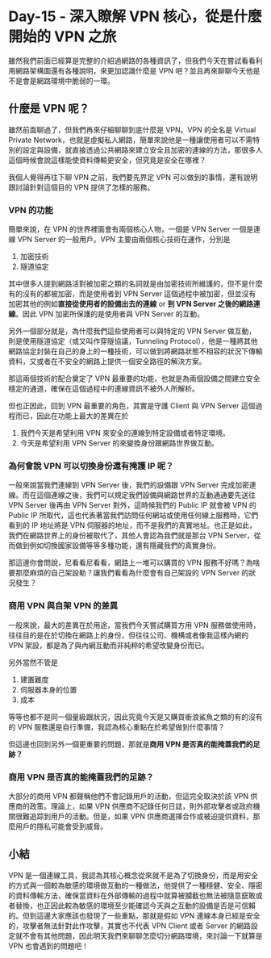 # Day-15 - 深入瞭解 VPN 核心，從是什麼開始的 VPN 之旅

雖然我們前面已經算是完整的介紹過網路的各種資訊了，但我們今天在嘗試看看利用網路架構圖還有各種說明，來更加認識什麼是 VPN 吧？並且再來聊聊今天他是不是會是網路環境中脆弱的一環。

## 什麼是 VPN 呢？

雖然前面聊過了，但我們再來仔細聊聊到底什麼是 VPN。VPN 的全名是 Virtual Private Network，也就是虛擬私人網路，簡單來說他是一種讓使用者可以不需特別的設定與設備，就直接透過公共網路來建立安全且加密的連線的方法，那很多人這個時候會說這樣能使資料傳輸更安全，但究竟是安全在哪裡？

我個人覺得再往下聊 VPN 之前，我們要先界定 VPN 可以做到的事情，還有說明跟討論針對這個目的 VPN 提供了怎樣的服務。

### VPN 的功能

簡單來說，在 VPN 的世界裡面會有兩個核心人物，一個是 VPN Server 一個是連線 VPN Server 的一般用戶。VPN 主要由兩個核心技術在運作，分別是

1. 加密技術
2. 隧道協定

其中很多人提到網路活對被加密之類的名詞就是由加密技術所維護的，但不是什麼有的沒有的都被加密，而是使用者到 VPN Server 這個過程中被加密，但並沒有加密其他的例如**直接從使用者的設備出去的連線** or **到 VPN Server 之後的網路連線**。因此 VPN 加密所保護的是使用者與 VPN Server 的互動。

另外一個部分就是，為什麼我們這些使用者可以與特定的 VPN Server 做互動，則是使用隧道協定（或又叫作穿隧協議，Tunneling Protocol），他是一種將其他網路協定封裝在自己的身上的一種技術，可以做到將網路狀態不相容的狀況下傳輸資料，又或者在不安全的網路上提供一個安全路徑的解決方案。

那這兩個技術的配合奠定了 VPN 最重要的功能，也就是為兩個設備之間建立安全穩定的通道，確保在這個過程中的連線資訊不被外人所解析。

但也正因此，回到 VPN 最重要的角色，其實是守護 Client 與 VPN Server 這個過程而已，因此在功能上最大的差異在於

1. 我們今天是希望利用 VPN 來安全的連線到特定設備或者特定環境。
2. 今天是希望利用 VPN Server 的來變換身份跟網路世界做互動。

### 為何會說 VPN 可以切換身份還有掩護 IP 呢？

一般來說當我們連線到 VPN Server 後，我們的設備跟 VPN Server 完成加密連線。而在這個連線之後，我們可以規定我們設備與網路世界的互動通通要先送往 VPN Server 後再由 VPN Server 對外，這時候我們的 Public IP 就會被 VPN 的 Public IP 所取代，這也代表著當我們訪問任何網站或使用任何線上服務時，它們看到的 IP 地址將是 VPN 伺服器的地址，而不是我們的真實地址。也正是如此，我們在網路世界上的身份被取代了，其他人會認為我們就是那台 VPN Server，從而做到例如切換國家設備等等多種功能，還有隱藏我們的真實身份。

那這邊你會問說，尼看看尼看看，網路上一堆可以購買的 VPN 服務不好嗎？為啥要那麼麻煩的自己架設勒？讓我們看看為什麼會有自己架設的 VPN Server 的狀況發生？

### 商用 VPN 與自架 VPN 的差異

一般來說，最大的差異在於用途，當我們今天嘗試購買方用 VPN 服務做使用時，往往目的是在於切換在網路上的身份，但往往公司、機構或者像我這樣內網的 VPN 架設，都是為了與內網互動而非純粹的希望改變身份而已。

另外當然不管是

1. 建置難度
2. 伺服器本身的位置
3. 成本

等等也都不是同一個量級跟狀況，因此究竟今天是又購買衝浪鯊魚之類的有的沒有的 VPN 服務還是自行準備，我認為核心重點在於希望做到什麼事情？

但這邊也回到另外一個更重要的問題，那就是**商用 VPN 是否真的能掩蓋我們的足跡？**

### 商用 VPN 是否真的能掩蓋我們的足跡？

大部分的商用 VPN 都聲稱他們不會記錄用戶的活動，但這完全取決於該 VPN 供應商的政策。理論上，如果 VPN 供應商不記錄任何日誌，則外部攻擊者或政府機關很難追踪到用戶的活動。但是，如果 VPN 供應商選擇合作或被迫提供資料，那麼用戶的隱私可能會受到威脅。

## 小結

VPN 是一個連線工具，我認為其核心概念從來就不是為了切換身份，而是用安全的方式與一個較為敏感的環境做互動的一種做法，他提供了一種穩健、安全、隱密的資料傳輸方法，確保當資料在外部傳輸的過程中就算被攔截也無法被隨意竄敢或者替換，也正因此較為敏感的環境至少能確認今天與之互動的設備是否是可信賴的。但到這邊大家應該也發現了一些重點，那就是假如 VPN 連線本身已經是安全的，攻擊者無法針對此作攻擊，其實也不代表 VPN Client 或者 Server 的網路設定就不會有其他問題，因此明天我們來聊聊怎麼切分網路環境，來討論一下就算是 VPN 也會遇到的問題吧！

